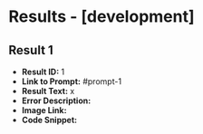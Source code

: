 # Results - [development]

## Result 1
* **Result ID:** 1
* **Link to Prompt:** #prompt-1
* **Result Text:** x
* **Error Description:** 
* **Image Link:** 
* **Code Snippet:** 

